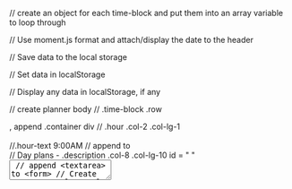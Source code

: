 
// create an object for each time-block and put them into an array variable to loop through 


// Use moment.js format and attach/display the date to the header 


// Save data to the local storage 

// Set data in localStorage

// Display any data in localStorage, if any 

// create planner body 
    // .time-block .row  <form>, append .container div 
        // .hour .col-2 .col-lg-1 <div>  
              //.hour-text <span> 9:00AM 
              // append <span> to <div>
        // Day plans - .description .col-8 .col-lg-10 id = " " <textarea>
              // append <textarea> to <form> 
        // Create .saveBtn .col-2 .col-lg-1 <button> (saveButton)
              // .fa .fa-save .fa-lg <i> (saveIcon)
              //append <i> to <button>
              // append <button> to <form> 
            
    // OR append all new tags to the form at once 
        // form. append(all above three )



// check current hour (conditional statement) and add .past .present .future classes accordingly to each <textarea>

// set and get data to n from localStorage 
      // get the textarea input value and save to localStorage 
      // add saveBtn 'click' event --> 